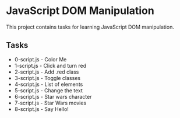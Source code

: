 # JavaScript DOM Manipulation

This project contains tasks for learning JavaScript DOM manipulation.

## Tasks
* 0-script.js - Color Me
* 1-script.js - Click and turn red
* 2-script.js - Add .red class
* 3-script.js - Toggle classes
* 4-script.js - List of elements
* 5-script.js - Change the text
* 6-script.js - Star wars character
* 7-script.js - Star Wars movies
* 8-script.js - Say Hello!

